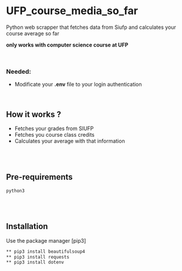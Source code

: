 # UFP_course_media_so_far

Python web scrapper that fetches data from Siufp and calculates your course average so far 

**only works with computer science course at UFP**

<br>


### Needed:
- Modificate your **.env** file to your login authentication


<br>


## How it works ?

- Fetches your grades from SIUFP
- Fetches you course class credits
- Calculates your average with that information

<br><br>

## Pre-requirements
``python3``

<br><br>

## Installation

Use the package manager [pip3]
```bash
** pip3 install beautifulsoup4 
** pip3 install requests
** pip3 install dotenv
```


